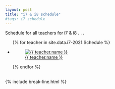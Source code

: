 ```yaml
---
layout: post
title: "i7 & i8 schedule"
#tags: i7 schedule
---
```


Schedule for all teachers for i7 & i8 . . .

<ul class="photo-gallery">
  {% for teacher in site.data.i7-2021.Schedule %}
    <li>
      <a href="{{ teacher.link }}">
        <figure>
          <img src="{{ teacher.photo | relative_url }}" alt="{{ teacher.name }}">
          <figcaption>{{ teacher.name }}</figcaption>
        </figure> 
      </a>
    </li>
  {% endfor %}
</ul>
<br>
{% include break-line.html %}



